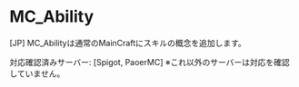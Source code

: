 # MC_Ability
[JP]
MC_Abilityは通常のMainCraftにスキルの概念を追加します。

対応確認済みサーバー: [Spigot, PaoerMC]
※これ以外のサーバーは対応を確認していません。

